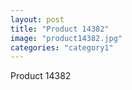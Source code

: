 ```yaml
---
layout: post
title: "Product 14382"
image: "product14382.jpg"
categories: "category1"
---
```

Product 14382
